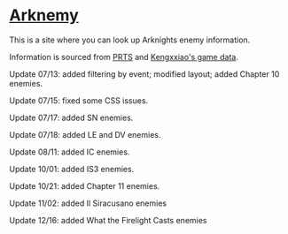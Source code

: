 # [Arknemy](https://arknemy.github.io/enemy/)
This is a site where you can look up Arknights enemy information.

Information is sourced from [PRTS](https://prts.wiki/w/%E9%A6%96%E9%A1%B5) and [Kengxxiao's game data](https://github.com/Kengxxiao/ArknightsGameData).



Update 07/13: added filtering by event; modified layout; added Chapter 10 enemies.

Update 07/15: fixed some CSS issues.

Update 07/17: added SN enemies.

Update 07/18: added LE and DV enemies.

Update 08/11: added IC enemies.

Update 10/01: added IS3 enemies.

Update 10/21: added Chapter 11 enemies.

Update 11/02: added Il Siracusano enemies

Update 12/16: added What the Firelight Casts enemies
